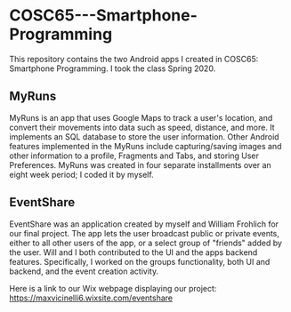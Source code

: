 # COSC65---Smartphone-Programming

This repository contains the two Android apps I created in COSC65: Smartphone Programming. I took the class Spring 2020.  

## MyRuns
MyRuns is an app that uses Google Maps to track a user's location, and convert their movements into data such as speed, distance, and more. It implements an SQL database to store the user information. Other Android features implemented in the MyRuns include capturing/saving images and other information to a profile, Fragments and Tabs, and storing User Preferences. MyRuns was created in four separate installments over an eight week period; I coded it by myself. 


## EventShare
EventShare was an application created by myself and William Frohlich for our final project. The app lets the user broadcast public or private events, either to all other users of the app, or a select group of "friends" added by the user. Will and I both contributed to the UI and the apps backend features. Specifically, I worked on the groups functionality, both UI and backend, and the event creation activity. 

Here is a link to our Wix webpage displaying our project: 
https://maxvicinelli6.wixsite.com/eventshare
